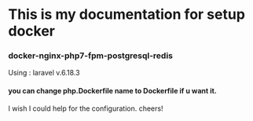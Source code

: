 # This is my documentation for setup docker

### docker-nginx-php7-fpm-postgresql-redis
Using : laravel v.6.18.3


#### you can change php.Dockerfile name to Dockerfile if u want it.

I wish I could help for the configuration. cheers!
